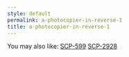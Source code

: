 ```yaml
---
style: default
permalink: a-photocopier-in-reverse-1
title: a-photocopier-in-reverse-1
---
```

You may also like:
[SCP-599](http://scp-wiki.net/scp-599)
[SCP-2928](http://scp-wiki.net/scp-2928)